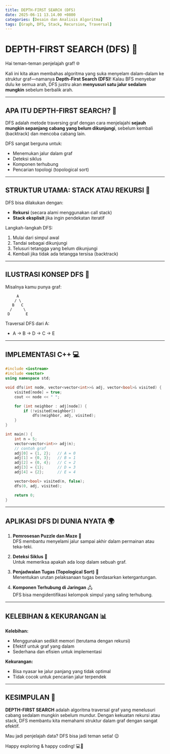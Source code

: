 ```yaml
---
title: DEPTH-FIRST SEARCH (DFS)
date: 2025-06-11 13.14.00 +0800
categories: [Desain dan Analisis Algoritma]
tags: [Graph, DFS, Stack, Recursion, Traversal]
---
```


# DEPTH-FIRST SEARCH (DFS) 🧠

Hai teman-teman penjelajah graf! 🌐

Kali ini kita akan membahas algoritma yang suka menyelam dalam-dalam ke struktur graf—namanya **Depth-First Search (DFS)**! Kalau BFS menyebar dulu ke semua arah, DFS justru akan **menyusuri satu jalur sedalam mungkin** sebelum berbalik arah.

---

## APA ITU DEPTH-FIRST SEARCH? 🤔

DFS adalah metode traversing graf dengan cara menjelajahi **sejauh mungkin sepanjang cabang yang belum dikunjungi**, sebelum kembali (backtrack) dan mencoba cabang lain.

DFS sangat berguna untuk:
- Menemukan jalur dalam graf
- Deteksi siklus
- Komponen terhubung
- Pencarian topologi (topological sort)

---

## STRUKTUR UTAMA: STACK ATAU REKURSI 🔁

DFS bisa dilakukan dengan:
- **Rekursi** (secara alami menggunakan call stack)
- **Stack eksplisit** jika ingin pendekatan iteratif

Langkah-langkah DFS:
1. Mulai dari simpul awal
2. Tandai sebagai dikunjungi
3. Telusuri tetangga yang belum dikunjungi
4. Kembali jika tidak ada tetangga tersisa (backtrack)

---

## ILUSTRASI KONSEP DFS 🔄

Misalnya kamu punya graf:
```
     A
    / \
   B   C
  /     \
 D       E
```

Traversal DFS dari A:
- A → B → D → C → E

---

## IMPLEMENTASI C++ 💻

```cpp
#include <iostream>
#include <vector>
using namespace std;

void dfs(int node, vector<vector<int>>& adj, vector<bool>& visited) {
    visited[node] = true;
    cout << node << " ";

    for (int neighbor : adj[node]) {
        if (!visited[neighbor])
            dfs(neighbor, adj, visited);
    }
}

int main() {
    int n = 5;
    vector<vector<int>> adj(n);
    // contoh graf
    adj[0] = {1, 2};   // A = 0
    adj[1] = {0, 3};   // B = 1
    adj[2] = {0, 4};   // C = 2
    adj[3] = {1};      // D = 3
    adj[4] = {2};      // E = 4

    vector<bool> visited(n, false);
    dfs(0, adj, visited);

    return 0;
}
```

---

## APLIKASI DFS DI DUNIA NYATA 🌍

1. **Pemrosesan Puzzle dan Maze** 🧩  
   DFS membantu menyelami jalur sampai akhir dalam permainan atau teka-teki.

2. **Deteksi Siklus** 🔄  
   Untuk memeriksa apakah ada loop dalam sebuah graf.

3. **Penjadwalan Tugas (Topological Sort)** 📅  
   Menentukan urutan pelaksanaan tugas berdasarkan ketergantungan.

4. **Komponen Terhubung di Jaringan** 🖧  
   DFS bisa mengidentifikasi kelompok simpul yang saling terhubung.

---

## KELEBIHAN & KEKURANGAN 📊

**Kelebihan:**
- Menggunakan sedikit memori (terutama dengan rekursi)
- Efektif untuk graf yang dalam
- Sederhana dan efisien untuk implementasi

**Kekurangan:**
- Bisa nyasar ke jalur panjang yang tidak optimal
- Tidak cocok untuk pencarian jalur terpendek

---

## KESIMPULAN 🧾

**DEPTH-FIRST SEARCH** adalah algoritma traversal graf yang menelusuri cabang sedalam mungkin sebelum mundur. Dengan kekuatan rekursi atau stack, DFS membantu kita memahami struktur dalam graf dengan sangat efektif.

Mau jadi penjelajah data? DFS bisa jadi teman setia! 😉

Happy exploring & happy coding! 💻🌟

